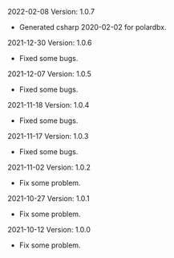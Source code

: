 2022-02-08 Version: 1.0.7
- Generated csharp 2020-02-02 for polardbx.

2021-12-30 Version: 1.0.6
- Fixed some bugs.

2021-12-07 Version: 1.0.5
- Fixed some bugs.

2021-11-18 Version: 1.0.4
- Fixed some bugs.

2021-11-17 Version: 1.0.3
- Fixed some bugs.

2021-11-02 Version: 1.0.2
- Fix some problem.

2021-10-27 Version: 1.0.1
- Fix some problem.

2021-10-12 Version: 1.0.0
- Fix some problem.

